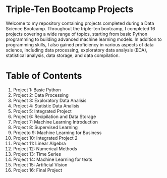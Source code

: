 # Triple-Ten Bootcamp Projects

Welcome to my repository containing projects completed during a Data Science Bootcamp. Throughout the triple-ten bootcamp, I completed 16 projects covering a wide range of topics, starting from basic Python programming to building advanced machine learning models. In addition to programming skills, I also gained proficiency in various aspects of data science, including data processing, exploratory data analysis (EDA), statistical analysis, data storage, and data compilation.

# Table of Contents
1. Project 1: Basic Python
2. Project 2: Data Processing
3. Project 3: Exploratory Data Analisis
4. Project 4: Statistic Data Analisis
5. Project 5: Integrated Project
6. Project 6: Recipilation and Data Storage
7. Project 7: Machine Learning Introduction
8. Project 8: Supervised Learning
9. Projecto 9: Machine Learning for Business
10. Project 10: Integrated Project 2
11. Project 11: Linear Algebra
12. Project 12: Numerical Methods
13. Project 13: Time Series
14. Project 14: Machine Learning for texts
15. Project 15: Artificial Vision
16. Project 16: Final Project 
